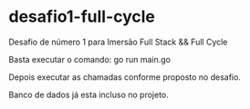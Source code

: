# desafio1-full-cycle
Desafio de número 1 para Imersão Full Stack &amp;&amp; Full Cycle

Basta executar o comando: go run main.go 

Depois executar as chamadas conforme proposto no desafio.

Banco de dados já esta incluso no projeto.
